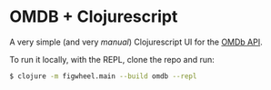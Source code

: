 # OMDB + Clojurescript

A very simple (and very _manual_) Clojurescript UI for the [OMDb API](http://www.omdbapi.com/).

To run it locally, with the REPL, clone the repo and run:

```bash
$ clojure -m figwheel.main --build omdb --repl
```
